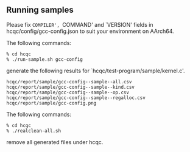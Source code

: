 ## Running samples

Please fix `COMPILER', `COMMAND' and `VERSION' fields in hcqc/config/gcc-config.json to suit your environment on AArch64.

The following commands:

    % cd hcqc
    % ./run-sample.sh gcc-config

generate the following results for `hcqc/test-program/sample/kernel.c'.

    hcqc/report/sample/gcc-config--sample--all.csv
    hcqc/report/sample/gcc-config--sample--kind.csv
    hcqc/report/sample/gcc-config--sample--op.csv
    hcqc/report/sample/gcc-config--sample--regalloc.csv
    hcqc/report/sample/gcc-config.png

The following commands:

    % cd hcqc
    % ./realclean-all.sh

remove all generated files under hcqc.
